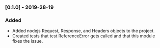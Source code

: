 ### [0.1.0] - 2019-28-19

### Added 
- Added nodejs Request, Response, and Headers objects to the project. 
- Created tests that test ReferenceError gets called and that this module fixes the issue. 